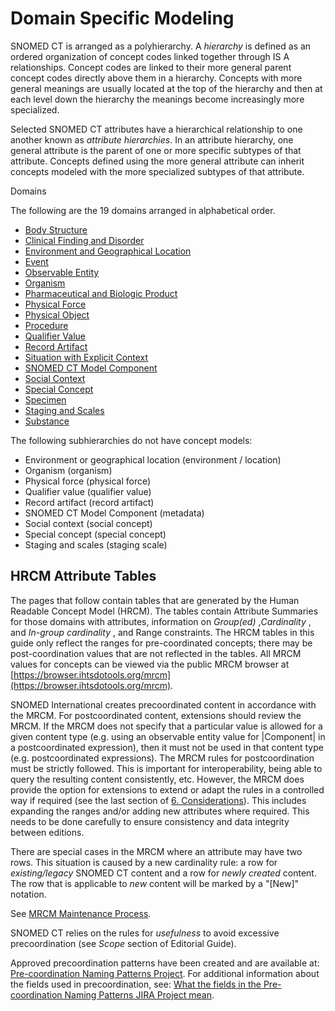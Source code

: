 # Domain Specific Modeling

SNOMED CT is arranged as a polyhierarchy. A _hierarchy_ is defined as an ordered organization of concept codes linked together through IS A relationships. Concept codes are linked to their more general parent concept codes directly above them in a hierarchy. Concepts with more general meanings are usually located at the top of the hierarchy and then at each level down the hierarchy the meanings become increasingly more specialized.

Selected SNOMED CT attributes have a hierarchical relationship to one another known as _attribute hierarchies_. In an attribute hierarchy, one general attribute is the parent of one or more specific subtypes of that attribute. Concepts defined using the more general attribute can inherit concepts modeled with the more specialized subtypes of that attribute.

Domains

The following are the 19 domains arranged in alphabetical order.

* [Body Structure](../../Body-Structure_179930674.html)
* [Clinical Finding and Disorder](../../Clinical-Finding-and-Disorder_179930719.html)
* [Environment and Geographical Location](../../Environment-and-Geographical-Location_179930976.html)
* [Event](../../Event_179930977.html)
* [Observable Entity](../../Observable-Entity_179930983.html)
* [Organism](../../Organism_179931004.html)
* [Pharmaceutical and Biologic Product](../../Pharmaceutical-and-Biologic-Product_179931007.html)
* [Physical Force](../../Physical-Force_179931641.html)
* [Physical Object](../../Physical-Object_179931642.html)
* [Procedure](../../Procedure_179931666.html)
* [Qualifier Value](../../Qualifier-Value_179931745.html)
* [Record Artifact](../../Record-Artifact_179931764.html)
* [Situation with Explicit Context](../../Situation-with-Explicit-Context_179931765.html)
* [SNOMED CT Model Component](../../SNOMED-CT-Model-Component_179931771.html)
* [Social Context](../../Social-Context_179931775.html)
* [Special Concept](../../Special-Concept_179931776.html)
* [Specimen](../../Specimen_179931778.html)
* [Staging and Scales](../../Staging-and-Scales_179931781.html)
* [Substance](../../Substance_179931782.html)

The following subhierarchies do not have concept models:

* Environment or geographical location (environment / location)
* Organism (organism)
* Physical force (physical force)
* Qualifier value (qualifier value)
* Record artifact (record artifact)
* SNOMED CT Model Component (metadata)
* Social context (social concept)
* Special concept (special concept)
* Staging and scales (staging scale)

## HRCM Attribute Tables

The pages that follow contain tables that are generated by the Human Readable Concept Model (HRCM). The tables contain Attribute Summaries for those domains with attributes, information on _Group(ed)_ ,_Cardinality_ , and _In-group cardinality_ , and Range constraints. The HRCM tables in this guide only reflect the ranges for pre-coordinated concepts; there may be post-coordination values that are not reflected in the tables. All MRCM values for concepts can be viewed via the public MRCM browser at [https://browser.ihtsdotools.org/mrcm](https://browser.ihtsdotools.org/mrcm).

SNOMED International creates precoordinated content in accordance with the MRCM. For postcoordinated content, extensions should review the MRCM. If the MRCM does not specify that a particular value is allowed for a given content type (e.g. using an observable entity value for |Component| in a postcoordinated expression), then it must not be used in that content type (e.g. postcoordinated expressions). The MRCM rules for postcoordination must be strictly followed. This is important for interoperability, being able to query the resulting content consistently, etc. However, the MRCM does provide the option for extensions to extend or adapt the rules in a controlled way if required (see the last section of [6. Considerations](https://confluence.ihtsdotools.org/display/DOCMRCM/6.+Considerations)). This includes expanding the ranges and/or adding new attributes where required. This needs to be done carefully to ensure consistency and data integrity between editions.

There are special cases in the MRCM where an attribute may have two rows. This situation is caused by a new cardinality rule: a row for _existing/legacy_ SNOMED CT content and a row for _newly created_ content. The row that is applicable to _new_ content will be marked by a "\[New]" notation.

See [MRCM Maintenance Process](https://confluence.ihtsdotools.org/display/IAP/Process+for+the+maintenance+of+MRCM+rules#ProcessforthemaintenanceofMRCMrules-JIRA).

SNOMED CT relies on the rules for _usefulness_ to avoid excessive precoordination (see _Scope_ section of Editorial Guide).

Approved precoordination patterns have been created and are available at: [Pre-coordination Naming Patterns Project](https://confluence.ihtsdotools.org/display/IHTSDO1/Pre-coordination+Naming+Patterns+Project). For additional information about the fields used in precoordination, see: [What the fields in the Pre-coordination Naming Patterns JIRA Project mean](https://confluence.ihtsdotools.org/display/IHTSDO1/What+the+fields+in+the+Pre-coordination+Pattern+JIRA+Project+mean).
